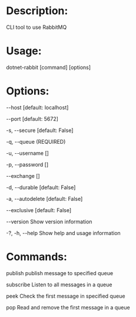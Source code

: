 # Description:
  CLI tool to use RabbitMQ   

# Usage:
  dotnet-rabbit [command] [options]

# Options:
  --host <host>                   [default: localhost]
  
  --port <port>                   [default: 5672]
  
  -s, --secure                    [default: False]
  
  -q, --queue <queue> (REQUIRED)
  
  -u, --username <username>       []
  
  -p, --password <password>       []
  
  --exchange <exchange>           []
  
  -d, --durable                   [default: False]
  
  -a, --autodelete                [default: False]
  
  --exclusive                     [default: False]
  
  --version                       Show version information
  
  -?, -h, --help                  Show help and usage information

# Commands:
  
  publish    publish message to specified queue
  
  subscribe  Listen to all messages in a queue
  
  peek       Check the first message in specified queue
  
  pop        Read and remove the first message in a queue
